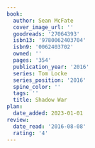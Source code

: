 ```yaml
---
book:
  author: Sean McFate
  cover_image_url: ''
  goodreads: '27064393'
  isbn13: '9780062403704'
  isbn9: '0062403702'
  owned: ''
  pages: '354'
  publication_year: '2016'
  series: Tom Locke
  series_position: '2016'
  spine_color: ''
  tags: ''
  title: Shadow War
plan:
  date_added: 2023-01-01
review:
  date_read: '2016-08-08'
  rating: '4'
---
```

